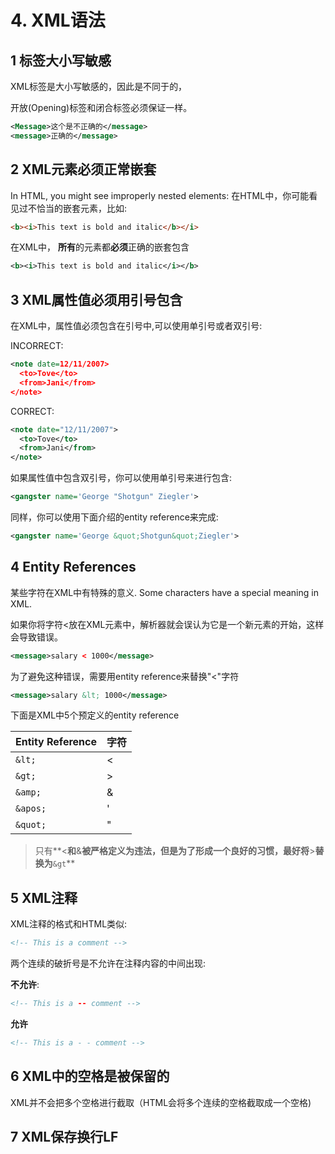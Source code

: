 # 4. XML语法

## 1 标签大小写敏感
XML标签是大小写敏感的，因此<Letter>是不同于<letter>的，

开放(Opening)标签和闭合标签必须保证一样。

```xml
<Message>这个是不正确的</message>
<message>正确的</message>
```

## 2 XML元素必须正常嵌套
In HTML, you might see improperly nested elements:
在HTML中，你可能看见过不恰当的嵌套元素，比如:

```html
<b><i>This text is bold and italic</b></i>
```

在XML中， **所有**的元素都**必须**正确的嵌套包含
```xml
<b><i>This text is bold and italic</i></b>
```



## 3 XML属性值必须用引号包含

在XML中，属性值必须包含在引号中,可以使用单引号或者双引号:

INCORRECT:

```xml
<note date=12/11/2007>
  <to>Tove</to>
  <from>Jani</from>
</note>
```

CORRECT:

```xml
<note date="12/11/2007">
  <to>Tove</to>
  <from>Jani</from>
</note>
```
如果属性值中包含双引号，你可以使用单引号来进行包含:
```xml
<gangster name='George "Shotgun" Ziegler'>
```
同样，你可以使用下面介绍的entity reference来完成:
```xml
<gangster name='George &quot;Shotgun&quot;Ziegler'>
```

## 4 Entity References
某些字符在XML中有特殊的意义.
Some characters have a special meaning in XML.

如果你将字符<放在XML元素中，解析器就会误认为它是一个新元素的开始，这样会导致错误。
```xml
<message>salary < 1000</message>
```
为了避免这种错误，需要用entity reference来替换"<"字符
```xml
<message>salary &lt; 1000</message>
```
下面是XML中5个预定义的entity reference

| Entity Reference | 字符   |
| ---------------- | ---- |
| `&lt;`           | <    |
| `&gt; `          | >    |
| `&amp; `         | &    |
| `&apos; `        | '    |
| `&quot; `        | "    |


> 只有**<**和**&**被严格定义为违法，但是为了形成一个良好的习惯，最好将**>**替换为**`&gt`**

## 5 XML注释
XML注释的格式和HTML类似:
```xml
<!-- This is a comment -->
```
两个连续的破折号是不允许在注释内容的中间出现:

**不允许**:
```xml
<!-- This is a -- comment -->
```

**允许**
```xml
<!-- This is a - - comment -->
```

## 6  XML中的空格是被保留的
XML并不会把多个空格进行截取（HTML会将多个连续的空格截取成一个空格)


## 7 XML保存换行LF



